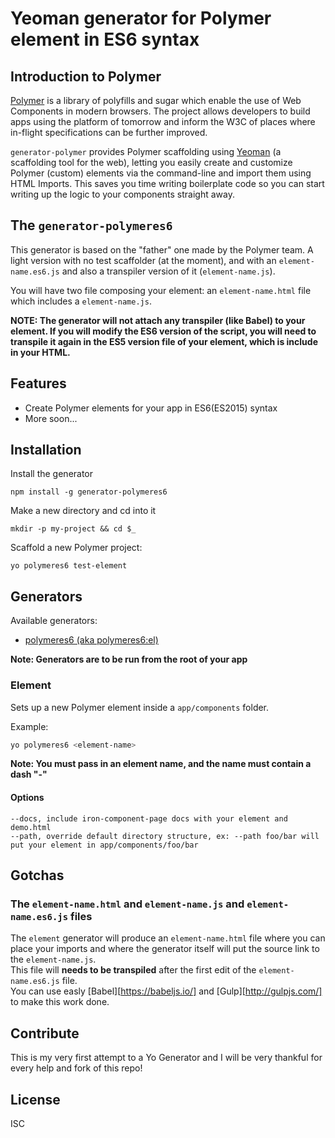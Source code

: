 
# Yeoman generator for Polymer element in ES6 syntax

## Introduction to Polymer

[Polymer](http://www.polymer-project.org/) is a library of polyfills and sugar which enable the use of Web Components in modern browsers. The project allows developers to build apps using the platform of tomorrow and inform the W3C of places where in-flight specifications can be further improved.

`generator-polymer` provides Polymer scaffolding using [Yeoman](http://yeoman.io) (a scaffolding tool for the web), letting you easily create and customize Polymer (custom) elements via the command-line and import them using HTML Imports. This saves you time writing boilerplate code so you can start writing up the logic to your components straight away.

## The `generator-polymeres6`

This generator is based on the "father" one made by the Polymer team.
A light version with no test scaffolder (at the moment), and with an `element-name.es6.js` and also a transpiler version of it (`element-name.js`).  

You will have two file composing your element: an `element-name.html` file which includes a `element-name.js`.

**NOTE: The generator will not attach any transpiler (like Babel) to your element. If you will modify the ES6 version of the script, you will need to transpile it again in the ES5 version file of your element, which is include in your HTML.**

## Features

* Create Polymer elements for your app in ES6(ES2015) syntax
* More soon...

## Installation

Install the generator  

`npm install -g generator-polymeres6`

Make a new directory and cd into it  

`mkdir -p my-project && cd $_`

Scaffold a new Polymer project:  

`yo polymeres6 test-element`

## Generators

Available generators:

- [polymeres6 (aka polymeres6:el)](#element)

**Note: Generators are to be run from the root of your app**

### Element
Sets up a new Polymer element inside a `app/components` folder.

Example:
```bash
yo polymeres6 <element-name>
```

**Note: You must pass in an element name, and the name must contain a dash "-"**

#### Options

```
--docs, include iron-component-page docs with your element and demo.html
--path, override default directory structure, ex: --path foo/bar will put your element in app/components/foo/bar
```


## Gotchas

### The `element-name.html` and `element-name.js` and `element-name.es6.js` files

The `element` generator will produce an `element-name.html` file where you can place your imports and where the generator itself will put the source link to the `element-name.js`.  
This file will **needs to be transpiled** after the first edit of the `element-name.es6.js` file.  
You can use easly [Babel][https://babeljs.io/] and [Gulp][http://gulpjs.com/] to make this work done.

## Contribute

This is my very first attempt to a Yo Generator and I will be very thankful for every help and fork of this repo!

## License

ISC
